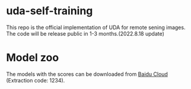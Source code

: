 # uda-self-training
This repo is the official implementation of UDA for remote sening images. The code will be release public in 1-3 months.(2022.8.18 update)

# Model zoo
The models with the scores can be downloaded from [Baidu Cloud](https://pan.baidu.com/s/1eT1Y6DFE4lqgAbrmY4bmVw) (Extraction code: 1234).
